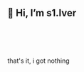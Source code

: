 ## 👋 Hi, I’m s1.lver
<br><br><br><br>
that's it, i got nothing




<!---
s1-lver/s1-lver is a ✨ special ✨ repository because its `README.md` (this file) appears on your GitHub profile.
You can click the Preview link to take a look at your changes.
--->
